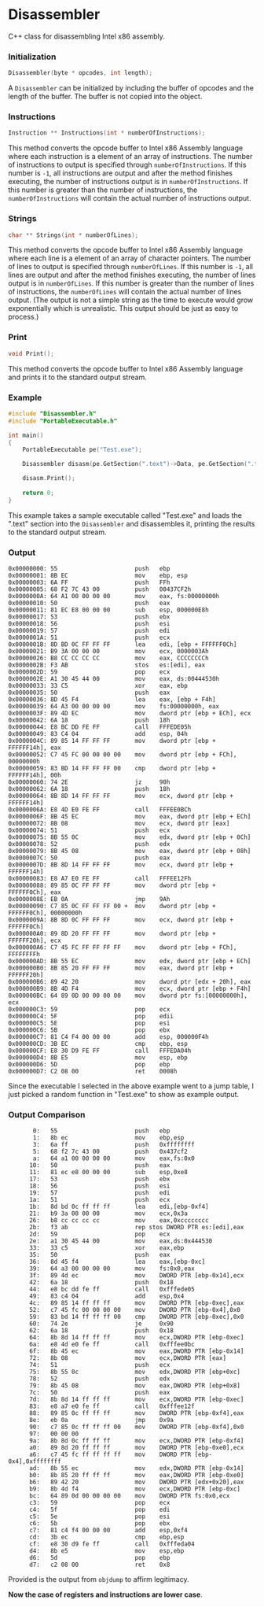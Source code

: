 
# Disassembler
C++ class for disassembling Intel x86 assembly.

### Initialization
```C++
Disassembler(byte * opcodes, int length);
```
A `Disassembler` can be initialized by including the buffer of opcodes and the length of the buffer. The buffer is not copied into the object.

### Instructions
```C++
Instruction ** Instructions(int * numberOfInstructions);
```
This method converts the opcode buffer to Intel x86 Assembly language where each instruction is a element of an array of instructions. The number of instructions to output is specified through `numberOfInstructions`. If this number is `-1`, all instructions are output and after the method finishes executing, the number of instructions output is in `numberOfInstructions`. If this number is greater than the number of instructions, the `numberOfInstructions` will contain the actual number of instructions output.

### Strings
```C++
char ** Strings(int * numberOfLines);
```
This method converts the opcode buffer to Intel x86 Assembly language where each line is a element of an array of character pointers. The number of lines to output is specified through `numberOfLines`. If this number is `-1`, all lines are output and after the method finishes executing, the number of lines output is in `numberOfLines`. If this number is greater than the number of lines of instructions, the `numberOfLines` will contain the actual number of lines output. (The output is not a simple string as the time to execute would grow exponentially which is unrealistic. This output should be just as easy to process.)

### Print
```C++
void Print();
```
This method converts the opcode buffer to Intel x86 Assembly language and prints it to the standard output stream.

### Example
```C++
#include "Disassembler.h"
#include "PortableExecutable.h"

int main()
{
	PortableExecutable pe("Test.exe");

	Disassembler disasm(pe.GetSection(".text")->Data, pe.GetSection(".text")->Length);

	disasm.Print();
	
	return 0;
}
```
This example takes a sample executable called "Test.exe" and loads the ".text" section into the `Disassembler` and disassembles it, printing the results to the standard output stream.

### Output
```
0x00000000: 55                      push   ebp
0x00000001: 8B EC                   mov    ebp, esp
0x00000003: 6A FF                   push   FFh
0x00000005: 68 F2 7C 43 00          push   00437CF2h
0x0000000A: 64 A1 00 00 00 00       mov    eax, fs:00000000h
0x00000010: 50                      push   eax
0x00000011: 81 EC E8 00 00 00       sub    esp, 000000E8h
0x00000017: 53                      push   ebx
0x00000018: 56                      push   esi
0x00000019: 57                      push   edi
0x0000001A: 51                      push   ecx
0x0000001B: 8D BD 0C FF FF FF       lea    edi, [ebp + FFFFFF0Ch]
0x00000021: B9 3A 00 00 00          mov    ecx, 0000003Ah
0x00000026: B8 CC CC CC CC          mov    eax, CCCCCCCCh
0x0000002B: F3 AB                   stos   es:[edi], eax
0x0000002D: 59                      pop    ecx
0x0000002E: A1 30 45 44 00          mov    eax, ds:00444530h
0x00000033: 33 C5                   xor    eax, ebp
0x00000035: 50                      push   eax
0x00000036: 8D 45 F4                lea    eax, [ebp + F4h]
0x00000039: 64 A3 00 00 00 00       mov    fs:00000000h, eax
0x0000003F: 89 4D EC                mov    dword ptr [ebp + ECh], ecx
0x00000042: 6A 18                   push   18h
0x00000044: E8 BC DD FE FF          call   FFFEDE05h
0x00000049: 83 C4 04                add    esp, 04h
0x0000004C: 89 85 14 FF FF FF       mov    dword ptr [ebp + FFFFFF14h], eax
0x00000052: C7 45 FC 00 00 00 00    mov    dword ptr [ebp + FCh], 00000000h
0x00000059: 83 BD 14 FF FF FF 00    cmp    dword ptr [ebp + FFFFFF14h], 00h
0x00000060: 74 2E                   jz     90h
0x00000062: 6A 18                   push   18h
0x00000064: 8B 8D 14 FF FF FF       mov    ecx, dword ptr [ebp + FFFFFF14h]
0x0000006A: E8 4D E0 FE FF          call   FFFEE0BCh
0x0000006F: 8B 45 EC                mov    eax, dword ptr [ebp + ECh]
0x00000072: 8B 08                   mov    ecx, dword ptr [eax]
0x00000074: 51                      push   ecx
0x00000075: 8B 55 0C                mov    edx, dword ptr [ebp + 0Ch]
0x00000078: 52                      push   edx
0x00000079: 8B 45 08                mov    eax, dword ptr [ebp + 08h]
0x0000007C: 50                      push   eax
0x0000007D: 8B 8D 14 FF FF FF       mov    ecx, dword ptr [ebp + FFFFFF14h]
0x00000083: E8 A7 E0 FE FF          call   FFFEE12Fh
0x00000088: 89 85 0C FF FF FF       mov    dword ptr [ebp + FFFFFF0Ch], eax
0x0000008E: EB 0A                   jmp    9Ah
0x00000090: C7 85 0C FF FF FF 00 +  mov    dword ptr [ebp + FFFFFF0Ch], 00000000h
0x0000009A: 8B 8D 0C FF FF FF       mov    ecx, dword ptr [ebp + FFFFFF0Ch]
0x000000A0: 89 8D 20 FF FF FF       mov    dword ptr [ebp + FFFFFF20h], ecx
0x000000A6: C7 45 FC FF FF FF FF    mov    dword ptr [ebp + FCh], FFFFFFFFh
0x000000AD: 8B 55 EC                mov    edx, dword ptr [ebp + ECh]
0x000000B0: 8B 85 20 FF FF FF       mov    eax, dword ptr [ebp + FFFFFF20h]
0x000000B6: 89 42 20                mov    dword ptr [edx + 20h], eax
0x000000B9: 8B 4D F4                mov    ecx, dword ptr [ebp + F4h]
0x000000BC: 64 89 0D 00 00 00 00    mov    dword ptr fs:[00000000h], ecx
0x000000C3: 59                      pop    ecx
0x000000C4: 5F                      pop    edii
0x000000C5: 5E                      pop    esi
0x000000C6: 5B                      pop    ebx
0x000000C7: 81 C4 F4 00 00 00       add    esp, 000000F4h
0x000000CD: 3B EC                   cmp    ebp, esp
0x000000CF: E8 30 D9 FE FF          call   FFFEDA04h
0x000000D4: 8B E5                   mov    esp, ebp
0x000000D6: 5D                      pop    ebp
0x000000D7: C2 08 00                ret    0008h
```
Since the executable I selected in the above example went to a jump table, I just picked a random function in "Test.exe" to show as example output.
### Output Comparison
```
       0:   55                      push   ebp
       1:   8b ec                   mov    ebp,esp
       3:   6a ff                   push   0xffffffff
       5:   68 f2 7c 43 00          push   0x437cf2
       a:   64 a1 00 00 00 00       mov    eax,fs:0x0
      10:   50                      push   eax
      11:   81 ec e8 00 00 00       sub    esp,0xe8
      17:   53                      push   ebx
      18:   56                      push   esi
      19:   57                      push   edi
      1a:   51                      push   ecx
      1b:   8d bd 0c ff ff ff       lea    edi,[ebp-0xf4]
      21:   b9 3a 00 00 00          mov    ecx,0x3a
      26:   b8 cc cc cc cc          mov    eax,0xcccccccc
      2b:   f3 ab                   rep stos DWORD PTR es:[edi],eax
      2d:   59                      pop    ecx
      2e:   a1 30 45 44 00          mov    eax,ds:0x444530
      33:   33 c5                   xor    eax,ebp
      35:   50                      push   eax
      36:   8d 45 f4                lea    eax,[ebp-0xc]
      39:   64 a3 00 00 00 00       mov    fs:0x0,eax
      3f:   89 4d ec                mov    DWORD PTR [ebp-0x14],ecx
      42:   6a 18                   push   0x18
      44:   e8 bc dd fe ff          call   0xfffede05
      49:   83 c4 04                add    esp,0x4
      4c:   89 85 14 ff ff ff       mov    DWORD PTR [ebp-0xec],eax
      52:   c7 45 fc 00 00 00 00    mov    DWORD PTR [ebp-0x4],0x0
      59:   83 bd 14 ff ff ff 00    cmp    DWORD PTR [ebp-0xec],0x0
      60:   74 2e                   je     0x90
      62:   6a 18                   push   0x18
      64:   8b 8d 14 ff ff ff       mov    ecx,DWORD PTR [ebp-0xec]
      6a:   e8 4d e0 fe ff          call   0xfffee0bc
      6f:   8b 45 ec                mov    eax,DWORD PTR [ebp-0x14]
      72:   8b 08                   mov    ecx,DWORD PTR [eax]
      74:   51                      push   ecx
      75:   8b 55 0c                mov    edx,DWORD PTR [ebp+0xc]
      78:   52                      push   edx
      79:   8b 45 08                mov    eax,DWORD PTR [ebp+0x8]
      7c:   50                      push   eax
      7d:   8b 8d 14 ff ff ff       mov    ecx,DWORD PTR [ebp-0xec]
      83:   e8 a7 e0 fe ff          call   0xfffee12f
      88:   89 85 0c ff ff ff       mov    DWORD PTR [ebp-0xf4],eax
      8e:   eb 0a                   jmp    0x9a
      90:   c7 85 0c ff ff ff 00    mov    DWORD PTR [ebp-0xf4],0x0
      97:   00 00 00
      9a:   8b 8d 0c ff ff ff       mov    ecx,DWORD PTR [ebp-0xf4]
      a0:   89 8d 20 ff ff ff       mov    DWORD PTR [ebp-0xe0],ecx
      a6:   c7 45 fc ff ff ff ff    mov    DWORD PTR [ebp-0x4],0xffffffff
      ad:   8b 55 ec                mov    edx,DWORD PTR [ebp-0x14]
      b0:   8b 85 20 ff ff ff       mov    eax,DWORD PTR [ebp-0xe0]
      b6:   89 42 20                mov    DWORD PTR [edx+0x20],eax
      b9:   8b 4d f4                mov    ecx,DWORD PTR [ebp-0xc]
      bc:   64 89 0d 00 00 00 00    mov    DWORD PTR fs:0x0,ecx
      c3:   59                      pop    ecx
      c4:   5f                      pop    edi
      c5:   5e                      pop    esi
      c6:   5b                      pop    ebx
      c7:   81 c4 f4 00 00 00       add    esp,0xf4
      cd:   3b ec                   cmp    ebp,esp
      cf:   e8 30 d9 fe ff          call   0xfffeda04
      d4:   8b e5                   mov    esp,ebp
      d6:   5d                      pop    ebp
      d7:   c2 08 00                ret    0x8
```
Provided is the output from `objdump` to affirm legitimacy.

**Now the case of registers and instructions are lower case**. 
